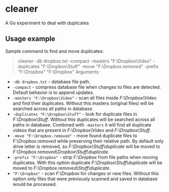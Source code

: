 # cleaner
A Go experiment to deal with duplicates

## Usage example
Sample command to find and move duplicates:
> cleaner -db dropbox.txt -compact -masters "F:\Dropbox\Video" -duplicates "F:\Dropbox\Stuff" -move "F:\Dropbox.removed" -prefix "F:\Dropbox" "F:\Dropbox"
Arguments:
* `-db dropbox.txt` - database file path.
* `-compact` - compress database file when changes to files are detected. Default behavior is to append updates.
* `-masters "F:\Dropbox\Video"` - scan all files inside *F:\Dropbox\Video* and find their duplicates. Without this masters (original files) will be searched across all paths in database.
* `-duplicates "F:\Dropbox\Stuff"` - look for duplicate files in *F:\Dropbox\Stuff*. Without this duplicates will be searched across all paths in database. Combined with `-masters` it will find all duplicate videos that are present in *F:\Dropbox\Video* and *F:\Dropbox\Stuff*.
* `-move "F:\Dropbox.removed"` - move found duplicate files to *F:\Dropbox.removed* while preserving their relative path. By default only drive letter is removed, so *F:\Dropbox\Stuff\duplicate* will be moved to *F:\Dropbox.removed\Dropbox\Stuff\duplicate*.
* `-prefix "F:\Dropbox"` - strip *F:\Dropbox* from file paths when moving duplicates. With this option duplicate *F:\Dropbox\Stuff\duplicate* will be moved to *F:\Dropbox.removed\Stuff\duplicate*.
* `"F:\Dropbox"` - scan *F:\Dropbox* for changes or new files. Without this option only files that were previously scanned and saved in database would be processed.
